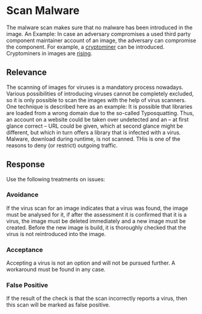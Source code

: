 # Scan Malware 
The malware scan makes sure that no malware has been introduced in the image. 
An Example: In case an adversary compromises a used third party component maintainer account of an image, the adversary can 
compromise the component. For example, a [cryptominer](https://www.csoonline.com/article/3253572/what-is-cryptojacking-how-to-prevent-detect-and-recover-from-it.html) can be introduced. Cryptominers in images are [rising](https://www.infoq.com/news/2020/12/dockerhub-image-vulnerabilities/).

## Relevance
The scanning of images for viruses is a mandatory process nowadays. Various possibilities of introducing viruses cannot be completely excluded, so it is only possible to scan the images with the help of virus scanners. One technique is described here as an example: It is possible that libraries are loaded from a wrong domain due to the so-called Typosquatting. Thus, an account on a website could be taken over undetected and an – at first glance correct – URL could be given, which at second glance might be different, but which in turn offers a library that is infected with a virus.
Malware, download during runtime, is not scanned. THis is one of the reasons to deny (or restrict) outgoing traffic.

## Response
Use the following treatments on issues:

### Avoidance
If the virus scan for an image indicates that a virus was found, the image must be analysed for it, if after the assessment it is confirmed that it is a virus, the image must be deleted immediately and a new image must be created. Before the new image is build, it is thoroughly checked that the virus is not reintroduced into the image.

### Acceptance
Accepting a virus is not an option and will not be pursued further. A workaround must be found in any case.

### False Positive
If the result of the check is that the scan incorrectly reports a virus, then this scan will be marked as false positive.
